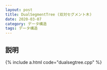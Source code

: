 ```yaml
---
layout: post
title: DualSegmentTree (双対セグメント木)
date: 2020-03-07
category: データ構造
tags: データ構造
---
```


## 説明

{% include a.html code="dualsegtree.cpp" %}